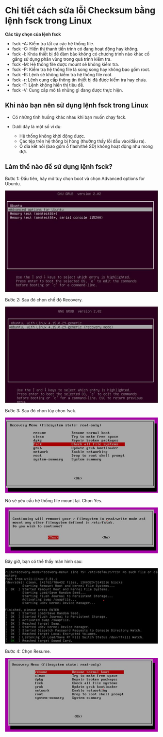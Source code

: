 # Chi tiết cách sửa lỗi Checksum bằng lệnh fsck trong Linux

**Các tùy chọn của lệnh fsck**
- fsck -A: Kiểm tra tất cả các hệ thống file.
- fsck -C: Hiển thị thanh tiến trình có đang hoạt động hay không.
- fsck -l: Khóa thiết bị để đảm bảo không có chương trình nào khác cố gắng sử dụng phân vùng trong quá trình kiểm tra.
- fsck -M: Hệ thống file được mount sẽ không kiểm tra.
- fsck -P: Kiểm tra hệ thống file là song song hay không bao gồm root.
- fsck -R: Lệnh sẽ không kiểm tra hệ thống file root.
- fsck -r: Lệnh cung cấp thông tin thiết bị đã được kiểm tra hay chưa.
- fsck -T: Lệnh không hiển thị tiêu đề.
- fsck -V: Cung cấp mô tả những gì đang được thực hiện.

## Khi nào bạn nên sử dụng lệnh fsck trong Linux

- Có những tình huống khác nhau khi bạn muốn chạy fsck. 

- Dưới đây là một số ví dụ:

  - Hệ thống không khởi động được.
  - Các tệp trên hệ thống bị hỏng (thường thấy lỗi đầu vào/đầu ra).
  - Ổ đĩa kết nối (bao gồm ổ flash/thẻ SD) không hoạt động như mong đợi.


## Làm thế nào để sử dụng lệnh fsck?

Bước 1: Đầu tiên, hãy mở tùy chọn boot và chọn Advanced options for Ubuntu.

![alt text](/Linux/img/fsck1.png)

Bước 2: Sau đó chọn chế độ Recovery.

![alt text](/Linux/img/fsck2.png)

Bước 3: Sau đó chọn tùy chọn fsck.

![alt text](/Linux/img/fsck3.png)

Nó sẽ yêu cầu hệ thống file mount lại. Chọn Yes.

![alt text](/Linux/img/fsck4.png)

Bây giờ, bạn có thể thấy màn hình sau:

![alt text](/Linux/img/fsck5.png)

Bước 4: Chọn Resume.

![alt text](/Linux/img/fsck6.png)


